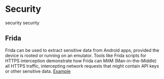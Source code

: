 # Security
security security

## Frida
Frida can be used to extract sensitive data from Android apps, provided the device is rooted or running on an emulator. Tools like Frida scripts for HTTPS interception demonstrate how Frida can MitM (Man-in-the-Middle) all HTTPS traffic, intercepting network requests that might contain API keys or other sensitive data. [Example](https://www.linkedin.com/posts/farman-ullah-marwat-a02859196_looking-back-at-my-previous-posts-im-re-uploading-activity-7330447512354426880-fhpg)
